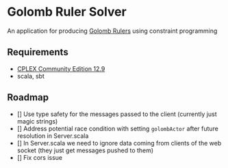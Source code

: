# Golomb Ruler Solver

An application for producing [Golomb Rulers](https://en.wikipedia.org/wiki/Golomb_ruler) using constraint programming

## Requirements
- [CPLEX Community Edition 12.9](https://www.ibm.com/support/knowledgecenter/SSSA5P_12.9.0/ilog.odms.studio.help/Optimization_Studio/topics/COS_home.html)
- scala, sbt

## Roadmap
- [] Use type safety for the messages passed to the client (currently just magic strings)
- [] Address potential race condition with setting `golombActor` after future resolution in Server.scala
- [] In Server.scala we need to ignore data coming from clients of the web socket (they just get messages pushed to them)
- [] Fix cors issue